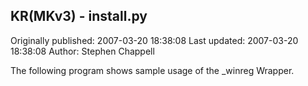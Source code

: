 ## KR(MKv3) - install.py

Originally published: 2007-03-20 18:38:08
Last updated: 2007-03-20 18:38:08
Author: Stephen Chappell

The following program shows sample usage of the _winreg Wrapper.